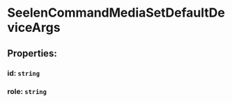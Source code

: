 # **SeelenCommandMediaSetDefaultDeviceArgs**

## **Properties**:

### id: `string`

### role: `string`
